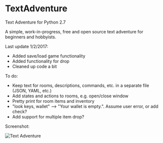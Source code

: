 # TextAdventure

Text Adventure for Python 2.7

A simple, work-in-progress, free and open source text adventure for beginners and hobbyists.

Last update 1/2/2017:
- Added save/load game functionality
- Added functionality for drop
- Cleaned up code a bit


To do:
- Keep text for rooms, descriptions, commands, etc. in a separate file (JSON, YAML, etc.)
- Add states and actions to rooms, e.g. open/close window
- Pretty print for room items and inventory
- "look keys, wallet" --> "Your wallet is empty.". Assume user error, or add check?
- Add support for multiple item drop?


Screenshot:

![Text Adventure](http://i.imgur.com/N9kHLWl.gif)

